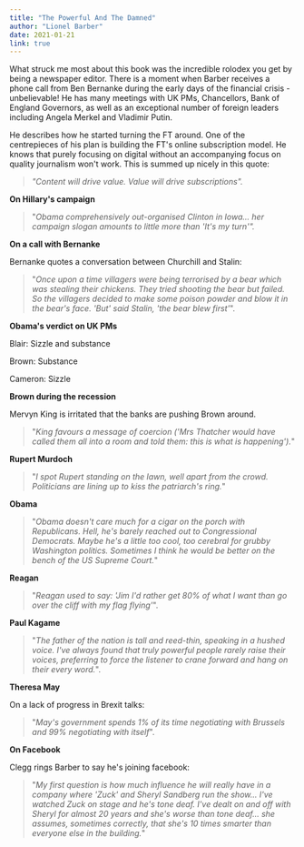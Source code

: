 ```yaml
---
title: "The Powerful And The Damned"
author: "Lionel Barber"
date: 2021-01-21
link: true
---
```


What struck me most about this book was the incredible rolodex you get by being a newspaper editor. There is a moment when Barber receives a phone call from Ben Bernanke during the early days of the financial crisis - unbelievable! He has many meetings with UK PMs, Chancellors, Bank of England Governors, as well as an exceptional number of foreign leaders including Angela Merkel and Vladimir Putin.

He describes how he started turning the FT around. One of the centrepieces of his plan is building the FT's online subscription model. He knows that purely focusing on digital without an accompanying focus on quality journalism won't work. This is summed up nicely in this quote:

> _"Content will drive value. Value will drive subscriptions"._

**On Hillary's campaign**

> "_Obama comprehensively out-organised Clinton in Iowa... her campaign slogan amounts to little more than 'It's my turn'"._

**On a call with Bernanke**

Bernanke quotes a conversation between Churchill and Stalin:

> "_Once upon a time villagers were being terrorised by a bear which was stealing their chickens. They tried shooting the bear but failed. So the villagers decided to make some poison powder and blow it in the bear's face. 'But' said Stalin, 'the bear blew first'_".

**Obama's verdict on UK PMs**

Blair: Sizzle and substance

Brown: Substance

Cameron: Sizzle

**Brown during the recession**

Mervyn King is irritated that the banks are pushing Brown around.

> "_King favours a message of coercion ('Mrs Thatcher would have called them all into a room and told them: this is what is happening')._"

**Rupert Murdoch**

> "_I spot Rupert standing on the lawn, well apart from the crowd. Politicians are lining up to kiss the patriarch's ring._"

**Obama**

> "_Obama doesn't care much for a cigar on the porch with Republicans. Hell, he's barely reached out to Congressional Democrats. Maybe he's a little too cool, too cerebral for grubby Washington politics. Sometimes I think he would be better on the bench of the US Supreme Court._"

**Reagan**

> "_Reagan used to say: 'Jim I'd rather get 80% of what I want than go over the cliff with my flag flying'_".

**Paul Kagame**

> "_The father of the nation is tall and reed-thin, speaking in a hushed voice. I've always found that truly powerful people rarely raise their voices, preferring to force the listener to crane forward and hang on their every word._".

**Theresa May**

On a lack of progress in Brexit talks:

> "_May's government spends 1% of its time negotiating with Brussels and 99% negotiating with itself_".

**On Facebook**

Clegg rings Barber to say he's joining facebook:

> "_My first question is how much influence he will really have in a company where 'Zuck' and Sheryl Sandberg run the show... I've watched Zuck on stage and he's tone deaf. I've dealt on and off with Sheryl for almost 20 years and she's worse than tone deaf... she assumes, sometimes correctly, that she's 10 times smarter than everyone else in the building._"

